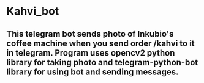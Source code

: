 # Kahvi_bot
## This telegram bot sends photo of Inkubio's coffee machine when you send order /kahvi to it in telegram. Program uses opencv2 python library for taking photo and telegram-python-bot library for using bot and sending messages.
